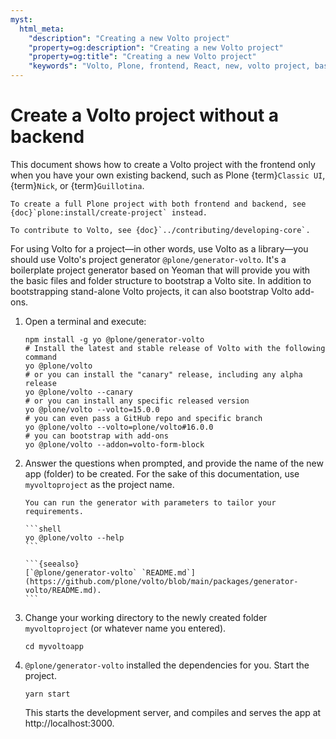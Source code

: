 ```yaml
---
myst:
  html_meta:
    "description": "Creating a new Volto project"
    "property=og:description": "Creating a new Volto project"
    "property=og:title": "Creating a new Volto project"
    "keywords": "Volto, Plone, frontend, React, new, volto project, basic"
---
```


# Create a Volto project without a backend

This document shows how to create a Volto project with the frontend only when you have your own existing backend, such as Plone {term}`Classic UI`, {term}`Nick`, or {term}`Guillotina`.

```{seealso}
To create a full Plone project with both frontend and backend, see {doc}`plone:install/create-project` instead.

To contribute to Volto, see {doc}`../contributing/developing-core`.
```

For using Volto for a project—in other words, use Volto as a library—you should use Volto's project generator `@plone/generator-volto`.
It's a boilerplate project generator based on Yeoman that will provide you with the basic files and folder structure to bootstrap a Volto site.
In addition to bootstrapping stand-alone Volto projects, it can also bootstrap Volto add-ons.

1.  Open a terminal and execute:

    ```shell
    npm install -g yo @plone/generator-volto
    # Install the latest and stable release of Volto with the following command
    yo @plone/volto
    # or you can install the "canary" release, including any alpha release
    yo @plone/volto --canary
    # or you can install any specific released version
    yo @plone/volto --volto=15.0.0
    # you can even pass a GitHub repo and specific branch
    yo @plone/volto --volto=plone/volto#16.0.0
    # you can bootstrap with add-ons
    yo @plone/volto --addon=volto-form-block
    ```

2.  Answer the questions when prompted, and provide the name of the new app (folder) to be created.
    For the sake of this documentation, use `myvoltoproject` as the project name.

    ````{note}
    You can run the generator with parameters to tailor your requirements.

    ```shell
    yo @plone/volto --help
    ```

    ```{seealso}
    [`@plone/generator-volto` `README.md`](https://github.com/plone/volto/blob/main/packages/generator-volto/README.md).
    ```
    ````

3.  Change your working directory to the newly created folder `myvoltoproject` (or whatever name you entered).

    ```shell
    cd myvoltoapp
    ```

4.  `@plone/generator-volto` installed the dependencies for you.
    Start the project.

    ```shell
    yarn start
    ```

    This starts the development server, and compiles and serves the app at http://localhost:3000.
